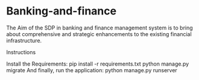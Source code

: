 # Banking-and-finance
The Aim of the SDP in banking and finance management system is to bring about comprehensive and strategic enhancements to the existing financial infrastructure.

 Instructions

Install the Requirements: pip install -r requirements.txt
python manage.py migrate
And finally, run the application: python manage.py runserver
